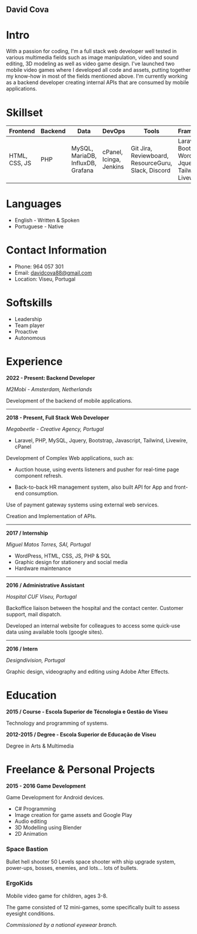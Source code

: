 ## David Cova
# **Intro**
With a passion for coding, I'm a full stack web developer well tested in various
multimedia fields such as image manipulation, video and sound editing, 3D modeling as
well as video game design. I've launched two mobile video games where I developed all
code and assets, putting together my know-how in most of the fields mentioned above.
I'm currently working as a backend developer creating internal APIs that are consumed by mobile applications.

# **Skillset**

| Frontend | Backend | Data | DevOps | Tools | Frameworks |
| -------  | ------- | ---- | ------ | ----- | ---------- |
| HTML, CSS, JS | PHP | MySQL, MariaDB, InfluxDB, Grafana | cPanel, Icinga, Jenkins | Git Jira, Reviewboard, ResourceGuru, Slack, Discord | Laravel, Bootstrap, WordPress, Jquery, Tailwind, Livewire |

# **Languages**

- English - Written & Spoken
- Portuguese - Native

# **Contact Information**

- Phone: 964 057 301
- Email: davidcova88@gmail.com
- Location: Viseu, Portugal

# **Softskills**

- Leadership
- Team player
- Proactive
- Autonomous

<div style="page-break-before:always"></div>

# **Experience**

**2022 - Present: Backend Developer**

*M2Mobi - Amsterdam, Netherlands*

Development of the backend of mobile applications.

--- 
**2018 - Present, Full Stack Web Developer**

*Megabeetle - Creative Agency, Portugal*

- Laravel, PHP, MySQL, Jquery, Bootstrap, Javascript, Tailwind, Livewire, cPanel

Development of Complex Web applications, such as:
- Auction house, using events listeners and pusher for real-time page component refresh.

- Back-to-back HR management system, also built API for App and front-end consumption.

Use of payment gateway systems using external web services.

Creation and Implementation of APIs.

--- 

**2017 / Internship**

*Miguel Matos Torres, SAI, Portugal*

- WordPress, HTML, CSS, JS, PHP & SQL
- Graphic design for stationery and social media
- Hardware maintenance

--- 

**2016 / Administrative Assistant**

*Hospital CUF Viseu, Portugal*

Backoffice liaison between the hospital and the contact center. Customer support, mail
dispatch.

Developed an internal website for colleagues to access some quick-use data using available tools (google sites).

--- 

**2016 / Intern**

*Designdivision, Portugal*

Graphic design, videography and editing using Adobe After Effects.

<div style="page-break-before:always"></div>

# **Education**

**2015 / Course - Escola Superior de Técnologia e Gestão de Viseu**

Technology and programming of systems.

**2012-2015 / Degree - Escola Superior de Educação de Viseu**

Degree in Arts & Multimedia

# **Freelance & Personal Projects**

**2015 - 2016 Game Development**

Game Development for Android devices.

- C# Programming
- Image creation for game assets and Google Play
- Audio editing
- 3D Modelling using Blender
- 2D Animation

### **Space Bastion**
Bullet hell shooter
50 Levels space shooter with ship upgrade system,
power-ups, bosses, enemies, and lots... lots of bullets.

### **ErgoKids**
Mobile video game for children, ages 3-8.

The game consisted of 12 mini-games, some specifically built to assess eyesight conditions.

*Commissioned by a national eyewear branch.*

